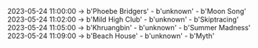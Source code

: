 2023-05-24 11:00:00 -> b'Phoebe Bridgers' - b'unknown' - b'Moon Song'
2023-05-24 11:02:00 -> b'Mild High Club' - b'unknown' - b'Skiptracing'
2023-05-24 11:05:00 -> b'Khruangbin' - b'unknown' - b'Summer Madness'
2023-05-24 11:09:00 -> b'Beach House' - b'unknown' - b'Myth'
